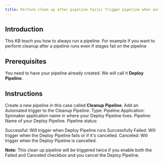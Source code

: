 ```yaml
---
title: Perform clean up after pipeline fails/ Trigger pipeline when another is canceled/successful/failed
---
```


## Introduction
This KB teach you how to always run a pipeline.
For example if you want to perform cleanup after a pipeline runs even if stages fail on the pipeline

## Prerequisites

You need to have your pipeline already created. We will call it **Deploy Pipeline**.


## Instructions
Create a new pipeline in this case called **Cleanup Pipeline**.
Add an Automated trigger to the Cleanup Pipeline.
Type: Pipeline
Application: Spinnaker application name in where your Deploy Pipeline lives.
Pipeline: Name of your Deploy Pipeline.
Pipeline status:

Successful: Will trigger when Deploy Pipeline runs Successfully
Failed: Will trigger when the Deploy Pipeline fails or if it's cancelled.
Canceled: Will trigger when the Deploy Pipeline is cancelled.

**Note:** This clean up pipeline will be triggered twice if you enable both the Failed and Canceled checkbox and you cancel the Deploy Pipeline.

